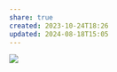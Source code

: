 ```yaml
---
share: true
created: 2023-10-24T18:26
updated: 2024-08-18T15:05
---
```


![](https://i.imgur.com/169cTiL.png)
